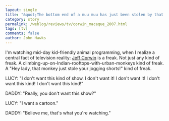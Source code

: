 ```yaml
---
layout: single 
title: "&quot;The bottom end of a muu muu has just been stolen by that macaque&quot;" 
category: story
permalink: /weblog/reviews/tv/corwin_macaque_2007.html
tags: [tv] 
comments: false 
author: John Hawks 
---
```



<p>
I'm watching mid-day kid-friendly animal programming, when I realize a central fact of television reality: <a href="http://en.wikipedia.org/wiki/Jeff_Corwin">Jeff Corwin</a> is a freak. Not just any kind of freak. A climbing-up-on-Indian-rooftops-with-urban-monkeys kind of freak. A "Hey lady, that monkey just stole your jogging shorts!" kind of freak. 
</p>

<p>
LUCY: "I don't want this kind of show. I don't want it! I don't want it! I don't want this kind! I don't want this kind!"
</p>

<p>
DADDY: "Really, you don't want this show?" 
</p>

<p>
LUCY: "I want a cartoon."
</p>

<p>
DADDY: "Believe me, that's what you're watching." 
</p>

